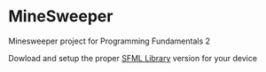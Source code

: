 # MineSweeper
Minesweeper project for Programming Fundamentals 2

Dowload and setup the proper [SFML Library](https://www.sfml-dev.org/download/sfml/2.6.1/) version for your device
